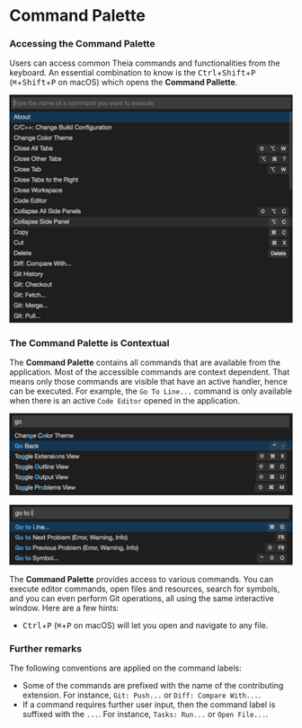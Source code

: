 # Command Palette

### Accessing the Command Palette

Users can access common Theia commands and functionalities from the keyboard. An essential combination to know is the <kbd>Ctrl</kbd>+<kbd>Shift</kbd>+<kbd>P</kbd> (<kbd>⌘</kbd>+<kbd>Shift</kbd>+<kbd>P</kbd> on macOS) which opens the **Command Pallette**.

![](./images/4_1_Command_Palette/command_palette.jpg)

### The Command Palette is Contextual

The **Command Palette** contains all commands that are available from the application. Most of the accessible commands are context dependent. That means only those commands are visible that have an active handler, hence can be executed. For example, the `Go To Line...` command is only available when there is an active `Code Editor` opened in the application.

![](./images/4_1_Command_Palette/go_to_line_wo_editor.jpg)

![](./images/4_1_Command_Palette/go_to_line_w_editor.jpg)

The **Command Palette** provides access to various commands. You can execute editor commands, open files and resources, search for symbols, and you can even perform Git operations, all using the same interactive window. Here are a few hints:

 - <kbd>Ctrl</kbd>+<kbd>P</kbd> (<kbd>⌘</kbd>+<kbd>P</kbd> on macOS) will let you open and navigate to any file.

### Further remarks

The following conventions are applied on the command labels:

 - Some of the commands are prefixed with the name of the contributing extension. For instance, `Git: Push...` or `Diff: Compare With...`.
 - If a command requires further user input, then the command label is suffixed with the `...`. For instance, `Tasks: Run...` or `Open File...`.